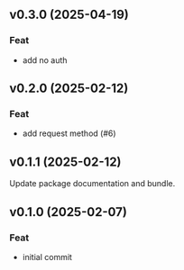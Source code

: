 ## v0.3.0 (2025-04-19)

### Feat

- add no auth

## v0.2.0 (2025-02-12)

### Feat

- add request method (#6)

## v0.1.1 (2025-02-12)

Update package documentation and bundle.

## v0.1.0 (2025-02-07)

### Feat

- initial commit
